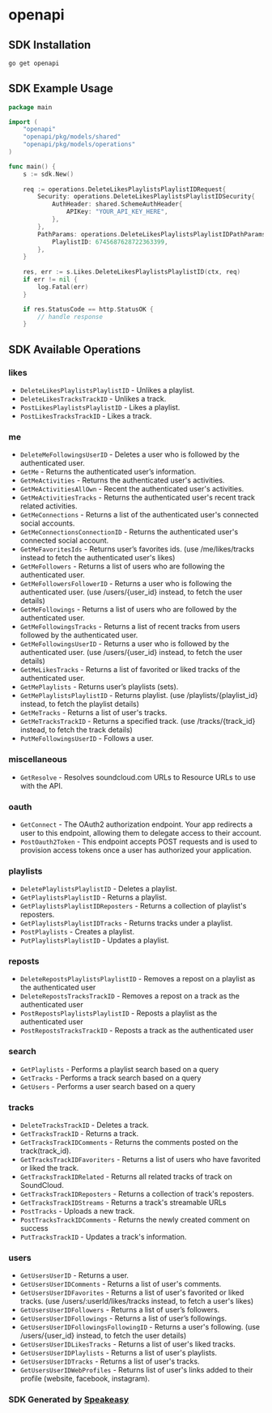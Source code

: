 # openapi

<!-- Start SDK Installation -->
## SDK Installation

```bash
go get openapi
```
<!-- End SDK Installation -->

## SDK Example Usage
<!-- Start SDK Example Usage -->
```go
package main

import (
    "openapi"
    "openapi/pkg/models/shared"
    "openapi/pkg/models/operations"
)

func main() {
    s := sdk.New()
    
    req := operations.DeleteLikesPlaylistsPlaylistIDRequest{
        Security: operations.DeleteLikesPlaylistsPlaylistIDSecurity{
            AuthHeader: shared.SchemeAuthHeader{
                APIKey: "YOUR_API_KEY_HERE",
            },
        },
        PathParams: operations.DeleteLikesPlaylistsPlaylistIDPathParams{
            PlaylistID: 6745687628722363399,
        },
    }
    
    res, err := s.Likes.DeleteLikesPlaylistsPlaylistID(ctx, req)
    if err != nil {
        log.Fatal(err)
    }

    if res.StatusCode == http.StatusOK {
        // handle response
    }
```
<!-- End SDK Example Usage -->

<!-- Start SDK Available Operations -->
## SDK Available Operations

### likes

* `DeleteLikesPlaylistsPlaylistID` - Unlikes a playlist.
* `DeleteLikesTracksTrackID` - Unlikes a track.
* `PostLikesPlaylistsPlaylistID` - Likes a playlist.
* `PostLikesTracksTrackID` - Likes a track.

### me

* `DeleteMeFollowingsUserID` - Deletes a user who is followed by the authenticated user.
* `GetMe` - Returns the authenticated user’s information.
* `GetMeActivities` - Returns the authenticated user's activities.
* `GetMeActivitiesAllOwn` - Recent the authenticated user's activities.
* `GetMeActivitiesTracks` - Returns the authenticated user's recent track related activities.
* `GetMeConnections` - Returns a list of the authenticated user's connected social accounts.
* `GetMeConnectionsConnectionID` - Returns the authenticated user's connected social account.
* `GetMeFavoritesIds` - Returns user’s favorites ids. (use /me/likes/tracks instead to fetch the authenticated user's likes)
* `GetMeFollowers` - Returns a list of users who are following the authenticated user.
* `GetMeFollowersFollowerID` - Returns a user who is following the authenticated user. (use /users/{user_id} instead, to fetch the user details)
* `GetMeFollowings` - Returns a list of users who are followed by the authenticated user.
* `GetMeFollowingsTracks` - Returns a list of recent tracks from users followed by the authenticated user.
* `GetMeFollowingsUserID` - Returns a user who is followed by the authenticated user. (use /users/{user_id} instead, to fetch the user details)
* `GetMeLikesTracks` - Returns a list of favorited or liked tracks of the authenticated user.
* `GetMePlaylists` - Returns user’s playlists (sets).
* `GetMePlaylistsPlaylistID` - Returns playlist. (use /playlists/{playlist_id} instead, to fetch the playlist details)
* `GetMeTracks` - Returns a list of user's tracks.
* `GetMeTracksTrackID` - Returns a specified track. (use /tracks/{track_id} instead, to fetch the track details)
* `PutMeFollowingsUserID` - Follows a user.

### miscellaneous

* `GetResolve` - Resolves soundcloud.com URLs to Resource URLs to use with the API.

### oauth

* `GetConnect` - The OAuth2 authorization endpoint. Your app redirects a user to this endpoint, allowing them to delegate access to their account.
* `PostOauth2Token` - This endpoint accepts POST requests and is used to provision access tokens once a user has authorized your application.

### playlists

* `DeletePlaylistsPlaylistID` - Deletes a playlist.
* `GetPlaylistsPlaylistID` - Returns a playlist.
* `GetPlaylistsPlaylistIDReposters` - Returns a collection of playlist's reposters.
* `GetPlaylistsPlaylistIDTracks` - Returns tracks under a playlist.
* `PostPlaylists` - Creates a playlist.
* `PutPlaylistsPlaylistID` - Updates a playlist.

### reposts

* `DeleteRepostsPlaylistsPlaylistID` - Removes a repost on a playlist as the authenticated user
* `DeleteRepostsTracksTrackID` - Removes a repost on a track as the authenticated user
* `PostRepostsPlaylistsPlaylistID` - Reposts a playlist as the authenticated user
* `PostRepostsTracksTrackID` - Reposts a track as the authenticated user

### search

* `GetPlaylists` - Performs a playlist search based on a query
* `GetTracks` - Performs a track search based on a query
* `GetUsers` - Performs a user search based on a query

### tracks

* `DeleteTracksTrackID` - Deletes a track.
* `GetTracksTrackID` - Returns a track.
* `GetTracksTrackIDComments` - Returns the comments posted on the track(track_id).
* `GetTracksTrackIDFavoriters` - Returns a list of users who have favorited or liked the track.
* `GetTracksTrackIDRelated` - Returns all related tracks of track on SoundCloud.
* `GetTracksTrackIDReposters` - Returns a collection of track's reposters.
* `GetTracksTrackIDStreams` - Returns a track's streamable URLs
* `PostTracks` - Uploads a new track.
* `PostTracksTrackIDComments` - Returns the newly created comment on success
* `PutTracksTrackID` - Updates a track's information.

### users

* `GetUsersUserID` - Returns a user.
* `GetUsersUserIDComments` - Returns a list of user's comments.
* `GetUsersUserIDFavorites` - Returns a list of user's favorited or liked tracks. (use /users/:userId/likes/tracks instead, to fetch a user's likes)
* `GetUsersUserIDFollowers` - Returns a list of user’s followers.
* `GetUsersUserIDFollowings` - Returns a list of user’s followings.
* `GetUsersUserIDFollowingsFollowingID` - Returns a user's following. (use /users/{user_id} instead, to fetch the user details)
* `GetUsersUserIDLikesTracks` - Returns a list of user's liked tracks.
* `GetUsersUserIDPlaylists` - Returns a list of user's playlists.
* `GetUsersUserIDTracks` - Returns a list of user's tracks.
* `GetUsersUserIDWebProfiles` - Returns list of user's links added to their profile (website, facebook, instagram).

<!-- End SDK Available Operations -->

### SDK Generated by [Speakeasy](https://docs.speakeasyapi.dev/docs/using-speakeasy/client-sdks)
